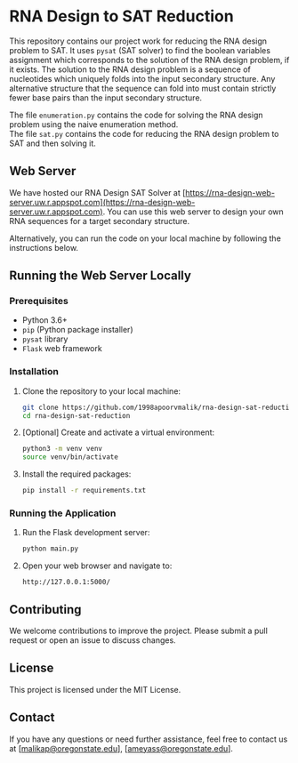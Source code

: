# RNA Design to SAT Reduction

This repository contains our project work for reducing the RNA design problem to SAT. It uses `pysat` (SAT solver) to find the boolean variables assignment which corresponds to the solution of the RNA design problem, if it exists. The solution to the RNA design problem is a sequence of nucleotides which uniquely folds into the input secondary structure. Any alternative structure that the sequence can fold into must contain strictly fewer base pairs than the input secondary structure.

The file `enumeration.py` contains the code for solving the RNA design problem using the naive enumeration method. \
The file `sat.py` contains the code for reducing the RNA design problem to SAT and then solving it.

## Web Server

We have hosted our RNA Design SAT Solver at [https://rna-design-web-server.uw.r.appspot.com](https://rna-design-web-server.uw.r.appspot.com). You can use this web server to design your own RNA sequences for a target secondary structure.

Alternatively, you can run the code on your local machine by following the instructions below.

## Running the Web Server Locally

### Prerequisites

- Python 3.6+
- `pip` (Python package installer)
- `pysat` library
- `Flask` web framework

### Installation

1. Clone the repository to your local machine:

   ```sh
   git clone https://github.com/1998apoorvmalik/rna-design-sat-reduction
   cd rna-design-sat-reduction
   ```

2. [Optional] Create and activate a virtual environment:

   ```sh
   python3 -m venv venv
   source venv/bin/activate
   ```

3. Install the required packages:

   ```sh
   pip install -r requirements.txt
   ```

### Running the Application

1. Run the Flask development server:

   ```sh
   python main.py
   ```

2. Open your web browser and navigate to:

   ```
   http://127.0.0.1:5000/
   ```

## Contributing

We welcome contributions to improve the project. Please submit a pull request or open an issue to discuss changes.

## License

This project is licensed under the MIT License.

## Contact

If you have any questions or need further assistance, feel free to contact us at [malikap@oregonstate.edu], [ameyass@oregonstate.edu].